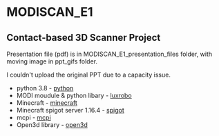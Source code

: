 # MODISCAN_E1

## Contact-based 3D Scanner Project

Presentation file (pdf) is in MODISCAN_E1_presentation_files folder, with moving image in ppt_gifs folder.

I couldn't upload the original PPT due to a capacity issue.

* python 3.8 - [python](https://www.python.org/)
* MODI moudule & python libary - [luxrobo](https://global.luxrobo.com/)
* Minecraft - [minecraft](https://www.minecraft.net/)
* Minecraft spigot server 1.16.4 - [spigot](https://getbukkit.org/download/spigot)
* mcpi - [mcpi](https://github.com/martinohanlon/mcpi)
* Open3d library - [open3d](http://www.open3d.org/) 

